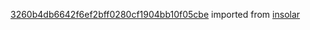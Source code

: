 [3260b4db6642f6ef2bff0280cf1904bb10f05cbe](https://github.com/insolar/insolar/commit/3260b4db6642f6ef2bff0280cf1904bb10f05cbe) imported from [insolar](https://github.com/insolar/insolar)
